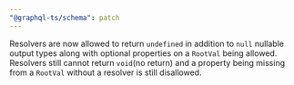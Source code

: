 ```yaml
---
"@graphql-ts/schema": patch
---
```


Resolvers are now allowed to return `undefined` in addition to `null` nullable output types along with optional properties on a `RootVal` being allowed. Resolvers still cannot return `void`(no return) and a property being missing from a `RootVal` without a resolver is still disallowed.
